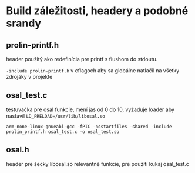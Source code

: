 # Build záležitosti, headery a podobné srandy

## prolin-printf.h
header použitý ako redefinícia pre printf s flushom do stdoutu.

`-include prolin-printf.h` v cflagoch aby sa globálne natlačil na všetky zdrojáky v projekte

## osal_test.c
testuvačka pre osal funkcie, mení jas od 0 do 10, vyžaduje loader aby nastavil `LD_PRELOAD=/usr/lib/libosal.so` 

`arm-none-linux-gnueabi-gcc -fPIC -nostartfiles -shared -include prolin_printf.h osal_test.c -o osal_test.so`

## osal.h
header pre šecky libosal.so relevantné funkcie, pre použití kukaj osal_test.c


